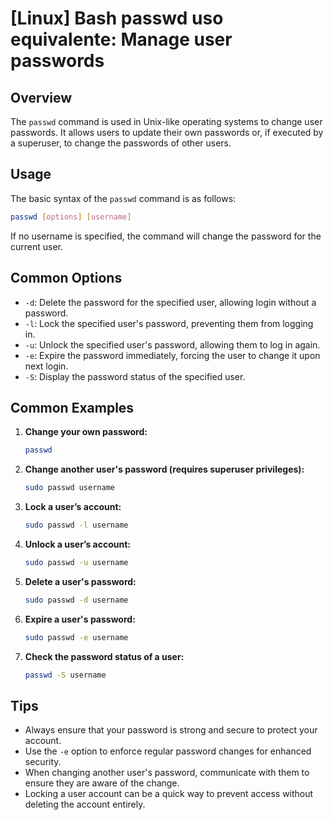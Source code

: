 # [Linux] Bash passwd uso equivalente: Manage user passwords

## Overview
The `passwd` command is used in Unix-like operating systems to change user passwords. It allows users to update their own passwords or, if executed by a superuser, to change the passwords of other users.

## Usage
The basic syntax of the `passwd` command is as follows:

```bash
passwd [options] [username]
```

If no username is specified, the command will change the password for the current user.

## Common Options
- `-d`: Delete the password for the specified user, allowing login without a password.
- `-l`: Lock the specified user's password, preventing them from logging in.
- `-u`: Unlock the specified user's password, allowing them to log in again.
- `-e`: Expire the password immediately, forcing the user to change it upon next login.
- `-S`: Display the password status of the specified user.

## Common Examples
1. **Change your own password:**

   ```bash
   passwd
   ```

2. **Change another user's password (requires superuser privileges):**

   ```bash
   sudo passwd username
   ```

3. **Lock a user’s account:**

   ```bash
   sudo passwd -l username
   ```

4. **Unlock a user’s account:**

   ```bash
   sudo passwd -u username
   ```

5. **Delete a user's password:**

   ```bash
   sudo passwd -d username
   ```

6. **Expire a user's password:**

   ```bash
   sudo passwd -e username
   ```

7. **Check the password status of a user:**

   ```bash
   passwd -S username
   ```

## Tips
- Always ensure that your password is strong and secure to protect your account.
- Use the `-e` option to enforce regular password changes for enhanced security.
- When changing another user's password, communicate with them to ensure they are aware of the change.
- Locking a user account can be a quick way to prevent access without deleting the account entirely.